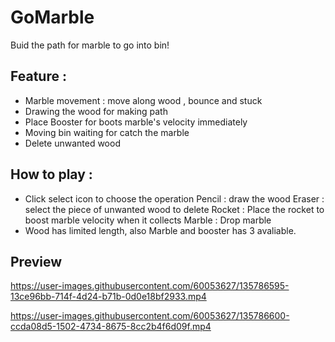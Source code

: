 # GoMarble

Buid the path for marble to go into bin!

## Feature :
  - Marble movement : move along wood , bounce and stuck
  - Drawing the wood for making path
  - Place Booster for boots marble's velocity immediately
  - Moving bin waiting for catch the marble
  - Delete unwanted wood 
  
## How to play :
  - Click select icon to choose the operation
     Pencil : draw the wood
     Eraser : select the piece of unwanted wood to delete
     Rocket : Place the rocket to boost marble velocity when it collects
     Marble : Drop marble
  - Wood has limited length, also Marble and booster has 3 avaliable.

## Preview


https://user-images.githubusercontent.com/60053627/135786595-13ce96bb-714f-4d24-b71b-0d0e18bf2933.mp4



https://user-images.githubusercontent.com/60053627/135786600-ccda08d5-1502-4734-8675-8cc2b4f6d09f.mp4




     
